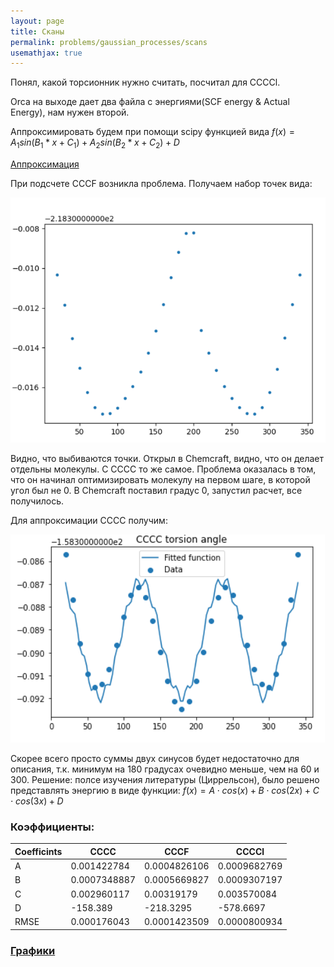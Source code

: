 ```yaml
---
layout: page
title: Сканы
permalink: problems/gaussian_processes/scans
usemathjax: true
---
```


Понял, какой торсионник нужно считать, посчитал для CCCCl.

Orca на выходе дает два файла с энергиями(SCF energy & Actual Energy), нам нужен второй. 

Аппроксимировать будем при помощи scipy функцией вида $f(x) = A_1sin(B_1 * x + C_1) + A_2sin(B_2 * x + C_2) + D$

[Аппроксимация](scans/approx)

При подсчете CCCF возникла проблема. Получаем набор точек вида:

![CCCF error](cccf_error.png)

Видно, что выбиваются точки. Открыл в Сhemcraft, видно, что он делает отдельны молекулы. С CCCC то же самое. Проблема оказалась в том, что он начинал оптимизировать молекулу на первом шаге, в которой угол был не 0. В Chemсraft поставил градус 0, запустил расчет, все получилось.

Для аппроксимации CCCC получим:

![CCCC scipy](cccc_scipy.png)

Скорее всего просто суммы двух синусов будет недостаточно для описания, т.к. минимум на 180 градусах очевидно меньше, чем на 60 и 300. Решение: полсе изучения литературы (Циррельсон), было решено представлять энергию в виде функции: $f(x) = A \cdot cos(x) + B \cdot cos(2x) + C \cdot cos(3x) + D$

### Коэффициенты:

| Coefficints | CCCC         | CCCF         | CCCCl        |
| ----------- | ------------ | ------------ | ------------ |
| A           | 0.001422784  | 0.0004826106 | 0.0009682769 |
| B           | 0.0007348887 | 0.0005669827 | 0.0009307197 |
| C           | 0.002960117  | 0.00319179   | 0.003570084  |
| D           | -158.389     | -218.3295    | -578.6697    |
| RMSE        | 0.000176043  | 0.0001423509 | 0.0000800934 |

### [Графики](scans/plots)
